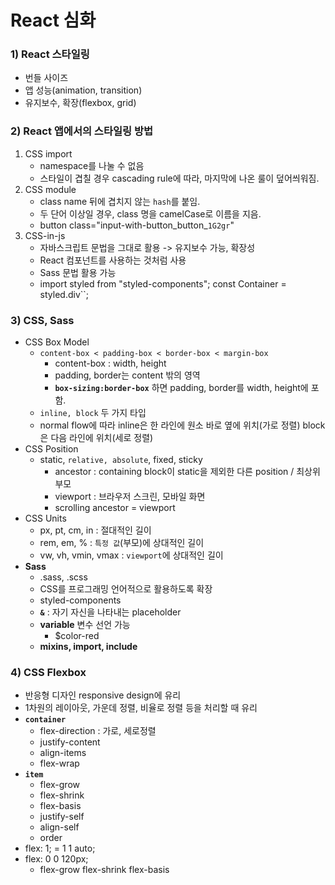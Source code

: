 # React 심화
### 1) React 스타일링
- 번들 사이즈
- 앱 성능(animation, transition)
- 유지보수, 확장(flexbox, grid)

### 2) React 앱에서의 스타일링 방법
1) CSS import
   - namespace를 나눌 수 없음
   - 스타일이 겹칠 경우 cascading rule에 따라, 마지막에 나온 룰이 덮어씌워짐.
2) CSS module
   - class name 뒤에 겹치지 않는 `hash`를 붙임.
   - 두 단어 이상일 경우, class 명을 camelCase로 이름을 지음.
   - button class="input-with-button_button_`1G2gr`"
3) CSS-in-js
   - 자바스크립트 문법을 그대로 활용 -> 유지보수 가능, 확장성
   - React 컴포넌트를 사용하는 것처럼 사용
   - Sass 문법 활용 가능
   - import styled from "styled-components";
     const Container = styled.div``;

### 3) CSS, Sass
- CSS Box Model
  - `content-box < padding-box < border-box < margin-box`
    - content-box : width, height
    - padding, border는 content 밖의 영역
    - <b>`box-sizing:border-box`</b> 하면 padding, border를 width, height에 포함.
  - `inline, block` 두 가지 타입
  - normal flow에 따라 inline은 한 라인에 원소 바로 옆에 위치(가로 정렬) block은 다음 라인에 위치(세로 정렬)
- CSS Position
  - static, `relative, absolute`, fixed, sticky
    - ancestor : containing block이 static을 제외한 다른 position / 최상위 부모
    - viewport : 브라우저 스크린, 모바일 화면
    - scrolling ancestor = viewport
- CSS Units
  - px, pt, cm, in : 절대적인 길이
  - rem, em, % : `특정 값`(부모)에 상대적인 길이
  - vw, vh, vmin, vmax : `viewport`에 상대적인 길이
- <b>Sass</b>
  - .sass, .scss
  - CSS를 프로그래밍 언어적으로 활용하도록 확장
  - styled-components
  - <b>`&`</b> : 자기 자신을 나타내는 placeholder
  - <b>variable</b> 변수 선언 가능 
    - $color-red
  - <b>mixins, import, include</b>

### 4) CSS Flexbox
- 반응형 디자인 responsive design에 유리
- 1차원의 레이아웃, 가운데 정렬, 비율로 정렬 등을 처리할 때 유리
- <b>`container`</b>
  - flex-direction : 가로, 세로정렬
  - justify-content
  - align-items
  - flex-wrap
- <b>`item`</b>
  - flex-grow
  - flex-shrink
  - flex-basis
  - justify-self
  - align-self
  - order
- flex: 1; = 1 1 auto;
- flex: 0 0 120px;
  - flex-grow flex-shrink flex-basis